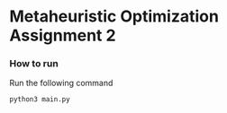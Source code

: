 # Metaheuristic Optimization Assignment 2

### How to run

Run the following command

```
python3 main.py
```

